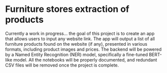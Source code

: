 # Furniture stores extraction of products
Currently a work in progress... the goal of this project is to create an app that allows users to input any website link. The app will output a list of all furniture products found on the website (if any), presented in various formats, including product images and prices. The backend will be powered by a Named Entity Recognition (NER) model, specifically a fine-tuned BERT-like model.
All the notebooks will be properly documented, and redundant CSV files will be removed once the project is complete.
